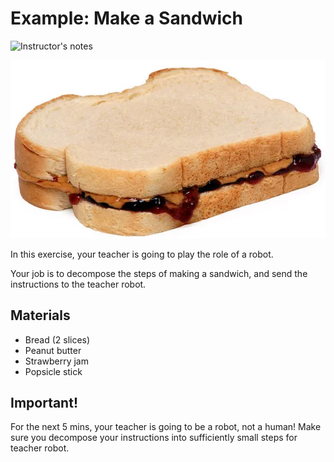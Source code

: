 # Example: Make a Sandwich

![Instructor's notes](https://docs.google.com/document/d/1z7bo8QF8mZ2K0_QEzereWLL60uE4IQN2TngY2DouxqI/edit?usp=sharing)

![](images/sandwich.webp)

In this exercise, your teacher is going to play the role of a robot.

Your job is to decompose the steps of making a sandwich, and send the instructions to the teacher robot.

## Materials

* Bread (2 slices)
* Peanut butter
* Strawberry jam
* Popsicle stick

## Important!

For the next 5 mins, your teacher is going to be a robot, not a human!
Make sure you decompose your instructions into sufficiently small steps for teacher robot.